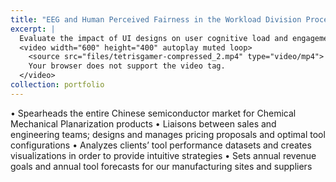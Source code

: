 ```yaml
---
title: "EEG and Human Perceived Fairness in the Workload Division Process"
excerpt: |
  Evaluate the impact of UI designs on user cognitive load and engagement in the workload division process with electroencephalogram (EEG). <br/>
  <video width="600" height="400" autoplay muted loop>
    <source src="files/tetrisgamer-compressed_2.mp4" type="video/mp4">
    Your browser does not support the video tag.
  </video>
collection: portfolio
---
```


• Spearheads the entire Chinese semiconductor market for Chemical Mechanical Planarization products
• Liaisons between sales and engineering teams; designs and manages pricing proposals and optimal tool configurations
• Analyzes clients’ tool performance datasets and creates visualizations in order to provide intuitive strategies 
• Sets annual revenue goals and annual tool forecasts for our manufacturing sites and suppliers

